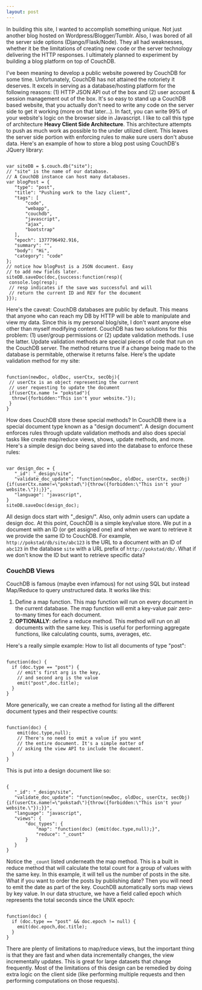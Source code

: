 ```yaml
---
layout: post
---
```

In building this site, I wanted to accomplish something unique. Not just another blog hosted on Wordpress/Blogger/Tumblr. Also, I was bored of all the server side options (Django/Flask/Node). They all had weaknesses, whether it be the limitations of creating new code or the server technology delivering the HTTP responses. I ultimately planned to experiment by building a blog platform on top of CouchDB.

I've been meaning to develop a public website powered by CouchDB for some time. Unfortunately, CouchDB has not attained the notoriety it deserves. It excels in serving as a database/hosting platform for the following reasons: (1) HTTP JSON API out of the box and (2) user account & session management out of the box.
It's so easy to stand up a CouchDB based website, that you actually don't need to write any code on the server side to get it working (more on that later...). In fact, you can write 99% of your website's logic on the browser side in Javascript. I like to call this type of architecture <strong>Heavy Client Side Architecture</strong>. This architecture attempts to push as much work as possible to the under utilized client. This leaves the server side portion with enforcing rules to make sure users don't abuse data.
Here's an example of how to store a blog post using CouchDB's JQuery library:

<pre><code>
var siteDB = $.couch.db("site");
// "site" is the name of our database.
// A CouchDB instance can host many databases.
var blogPost = {
   "type": "post",
   "title": "Pushing work to the lazy client",
   "tags": [
       "code",
       "webapp",
       "couchdb",
       "javascript",
       "ajax",
       "bootstrap"
   ],
   "epoch": 1377796492.916,
   "summary": "",
   "body": "Hi",
   "category": "code"
};
// notice how blogPost is a JSON document. Easy
// to add new fields later.
siteDB.saveDoc(doc,{success:function(resp){
 console.log(resp);
 // resp indicates if the save was successful and will
 // return the current ID and REV for the document
}});
</code></pre>

Here's the caveat: CouchDB databases are public by default. This means that anyone who can reach my DB by HTTP will be able to manipulate and view my data. Since this is my personal blog/site, I don't want anyone else other than myself modifying content. CouchDB has two solutions for this problem: (1) user/group permissions or (2) update validation methods. I use the latter.
Update validation methods are special pieces of code that run on the CouchDB server. The method returns true if a change being made to the database is permitable, otherwise it returns false. Here's the update validation method for my site:

<pre><code>
function(newDoc, oldDoc, userCtx, secObj){
 // userCtx is an object representing the current
 // user requesting to update the document
 if(userCtx.name != "pokstad"){
  throw({forbidden:"This isn't your website."});
 }
}
</code></pre>

How does CouchDB store these special methods? In CouchDB there is a special document type known as a "design document". A design document enforces rules through update validation methods and also does special tasks like create map/reduce views, shows, update methods, and more. Here's a simple design doc being saved into the database to enforce these rules:

<pre><code>
var design_doc = {
   "_id": "_design/site",
   "validate_doc_update": "function(newDoc, oldDoc, userCtx, secObj){if(userCtx.name!=\"pokstad\"){throw({forbidden:\"This isn't your website.\"});}}",
   "language": "javascript",
}
siteDB.saveDoc(design_doc);
</code></pre>

All design docs start with "_design/". Also, only admin users can update a design doc.
At this point, CouchDB is a simple key/value store. We put in a document with an ID (or get assigned one) and when we want to retrieve it we provide the same ID to CouchDB. For example, <code>http://pokstad/db/site/abc123</code> is the URL to a document with an ID of <code>abc123</code> in the database <code>site</code> with a URL prefix of <code>http://pokstad/db/</code>. What if we don't know the ID but want to retrieve specific data?

<h3>CouchDB Views</h3>

CouchDB is famous (maybe even infamous) for not using SQL but instead Map/Reduce to query unstructured data. It works like this:

1. Define a map function. This map function will run on every document in the current database. The map function will emit a key-value pair zero-to-many times for each document.
1. **OPTIONALLY**: define a reduce method. This method will run on all documents with the same key. This is useful for performing aggregate functions, like calculating counts, sums, averages, etc.

Here's a really simple example: How to list all documents of type "post":

<pre><code>
function(doc) {
  if (doc.type == "post") {
    // emit's first arg is the key,
    // and second arg is the value
    emit("post",doc.title);
  }
}
</code></pre>

More generically, we can create a method for listing all the different document types and their respective counts:

<pre><code>
function(doc) {
    emit(doc.type,null);
    // There's no need to emit a value if you want
    // the entire document. It's a simple matter of
    // asking the view API to include the document.
  }
}
</code></pre>

This is put into a design document like so:

<pre><code>
{
   "_id": "_design/site",
   "validate_doc_update": "function(newDoc, oldDoc, userCtx, secObj){if(userCtx.name!=\"pokstad\"){throw({forbidden:\"This isn't your website.\"});}}",
   "language": "javascript",
   "views": {
       "doc_types": {
           "map": "function(doc) {emit(doc.type,null);}",
           "reduce": "_count"
       }
   }
}
</code></pre>

Notice the <code>_count</code> listed underneath the map method. This is a built in reduce method that will calculate the total count for a group of values with the same key. In this example, it will tell us the number of posts in the site.
What if you want to order the posts by publishing date? Then you will need to emit the date as part of the key. CouchDB automatically sorts map views by key value. In our data structure, we have a field called epoch which represents the total seconds since the UNIX epoch:
<pre><code>
function(doc) {
  if (doc.type == "post" && doc.epoch != null) {
    emit(doc.epoch,doc.title);
  }
}
</code></pre>

There are plenty of limitations to map/reduce views, but the important thing is that they are fast and when data incrementally changes, the view incrementally updates. This is great for large datasets that change frequently. Most of the limitations of this design can be remedied by doing extra logic on the client side (like performing multiple requests and then performing computations on those requests).